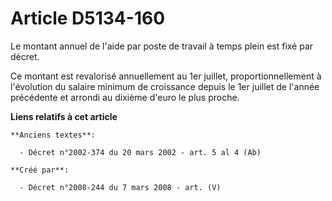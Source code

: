 # Article D5134-160

Le montant annuel de l'aide par poste de travail à temps plein est fixé par décret.

Ce montant est revalorisé annuellement au 1er juillet, proportionnellement à l'évolution du salaire minimum de croissance
depuis le 1er juillet de l'année précédente et arrondi au dixième d'euro le plus proche.

**Liens relatifs à cet article**

	**Anciens textes**:

	  - Décret n°2002-374 du 20 mars 2002 - art. 5 al 4 (Ab)

	**Créé par**:

	  - Décret n°2008-244 du 7 mars 2008 - art. (V)

